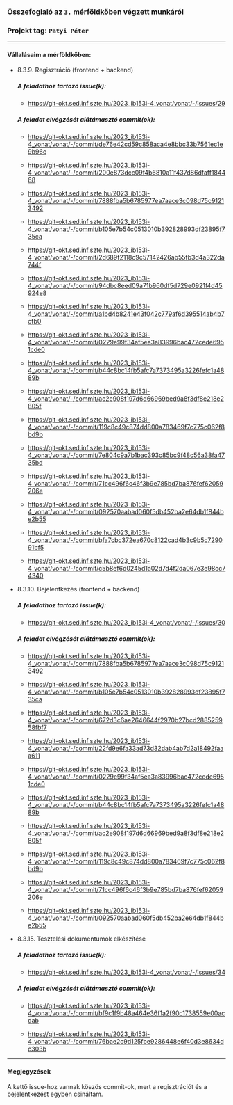 ### Összefoglaló az `3.` mérföldkőben végzett munkáról

### Projekt tag: `Patyi Péter`

___

#### Vállalásaim a mérföldkőben: 

 - 8.3.9. Regisztráció (frontend + backend)

    ##### A feladathoz tartozó issue(k):

     - https://git-okt.sed.inf.szte.hu/2023_ib153i-4_vonat/vonat/-/issues/29

    ##### A feladat elvégzését alátámasztó commit(ok):

     - https://git-okt.sed.inf.szte.hu/2023_ib153i-4_vonat/vonat/-/commit/de76e42cd59c858aca4e8bbc33b7561ec1e9b96c

     - https://git-okt.sed.inf.szte.hu/2023_ib153i-4_vonat/vonat/-/commit/200e873dcc09f4b6810a11f437d86dfaff184468

     - https://git-okt.sed.inf.szte.hu/2023_ib153i-4_vonat/vonat/-/commit/7888fba5b6785977ea7aace3c098d75c91213492

     - https://git-okt.sed.inf.szte.hu/2023_ib153i-4_vonat/vonat/-/commit/b105e7b54c0513010b392828993df23895f735ca

     - https://git-okt.sed.inf.szte.hu/2023_ib153i-4_vonat/vonat/-/commit/2d689f2118c9c57142426ab55fb3d4a322da744f

     - https://git-okt.sed.inf.szte.hu/2023_ib153i-4_vonat/vonat/-/commit/94dbc8eed09a71b960df5d729e0921f4d45924e8

     - https://git-okt.sed.inf.szte.hu/2023_ib153i-4_vonat/vonat/-/commit/a1bd4b8241e43f042c779af6d395514ab4b7cfb0

     - https://git-okt.sed.inf.szte.hu/2023_ib153i-4_vonat/vonat/-/commit/0229e99f34af5ea3a83996bac472cede6951cde0

     - https://git-okt.sed.inf.szte.hu/2023_ib153i-4_vonat/vonat/-/commit/b44c8bc14fb5afc7a7373495a3226fefc1a4889b

     - https://git-okt.sed.inf.szte.hu/2023_ib153i-4_vonat/vonat/-/commit/ac2e908f197d6d66969bed9a8f3df8e218e2805f

     - https://git-okt.sed.inf.szte.hu/2023_ib153i-4_vonat/vonat/-/commit/119c8c49c874dd800a783469f7c775c062f8bd9b

     - https://git-okt.sed.inf.szte.hu/2023_ib153i-4_vonat/vonat/-/commit/7e804c9a7b1bac393c85bc9f48c56a38fa4735bd

     - https://git-okt.sed.inf.szte.hu/2023_ib153i-4_vonat/vonat/-/commit/71cc496f6c46f3b9e785bd7ba876fef62059206e

     - https://git-okt.sed.inf.szte.hu/2023_ib153i-4_vonat/vonat/-/commit/092570aabad060f5db452ba2e64db1f844be2b55

     - https://git-okt.sed.inf.szte.hu/2023_ib153i-4_vonat/vonat/-/commit/bfa7cbc372ea670c8122cad4b3c9b5c729091bf5

     - https://git-okt.sed.inf.szte.hu/2023_ib153i-4_vonat/vonat/-/commit/c5b8ef6d0245d1a02d7d4f2da067e3e98cc74340

 - 8.3.10. Bejelentkezés (frontend + backend)

    ##### A feladathoz tartozó issue(k):

     - https://git-okt.sed.inf.szte.hu/2023_ib153i-4_vonat/vonat/-/issues/30

    ##### A feladat elvégzését alátámasztó commit(ok):

     - https://git-okt.sed.inf.szte.hu/2023_ib153i-4_vonat/vonat/-/commit/7888fba5b6785977ea7aace3c098d75c91213492

     - https://git-okt.sed.inf.szte.hu/2023_ib153i-4_vonat/vonat/-/commit/b105e7b54c0513010b392828993df23895f735ca

     - https://git-okt.sed.inf.szte.hu/2023_ib153i-4_vonat/vonat/-/commit/672d3c6ae2646644f2970b27bcd288525958fbf7

     - https://git-okt.sed.inf.szte.hu/2023_ib153i-4_vonat/vonat/-/commit/22fd9e6fa33ad73d32dab4ab7d2a18492faaa611

     - https://git-okt.sed.inf.szte.hu/2023_ib153i-4_vonat/vonat/-/commit/0229e99f34af5ea3a83996bac472cede6951cde0

     - https://git-okt.sed.inf.szte.hu/2023_ib153i-4_vonat/vonat/-/commit/b44c8bc14fb5afc7a7373495a3226fefc1a4889b

     - https://git-okt.sed.inf.szte.hu/2023_ib153i-4_vonat/vonat/-/commit/ac2e908f197d6d66969bed9a8f3df8e218e2805f

     - https://git-okt.sed.inf.szte.hu/2023_ib153i-4_vonat/vonat/-/commit/119c8c49c874dd800a783469f7c775c062f8bd9b

     - https://git-okt.sed.inf.szte.hu/2023_ib153i-4_vonat/vonat/-/commit/71cc496f6c46f3b9e785bd7ba876fef62059206e

     - https://git-okt.sed.inf.szte.hu/2023_ib153i-4_vonat/vonat/-/commit/092570aabad060f5db452ba2e64db1f844be2b55

 - 8.3.15. Tesztelési dokumentumok elkészítése

    ##### A feladathoz tartozó issue(k):

     - https://git-okt.sed.inf.szte.hu/2023_ib153i-4_vonat/vonat/-/issues/34

    ##### A feladat elvégzését alátámasztó commit(ok):

     - https://git-okt.sed.inf.szte.hu/2023_ib153i-4_vonat/vonat/-/commit/bf9c1f9b48a464e36f1a2f90c1738559e00acdab

     - https://git-okt.sed.inf.szte.hu/2023_ib153i-4_vonat/vonat/-/commit/76bae2c9d125fbe9286448e6f40d3e8634dc303b

___
#### Megjegyzések

A kettő issue-hoz vannak köszös commit-ok, mert a regisztrációt és a bejelentkezést egyben csináltam.